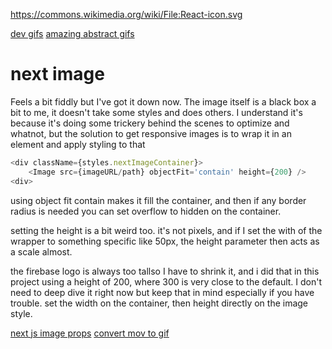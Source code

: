 https://commons.wikimedia.org/wiki/File:React-icon.svg

[dev gifs](https://giphy.com/devrock/)
[amazing abstract gifs](https://giphy.com/xponentialdesign)

# next image
Feels a bit fiddly but I've got it down now. The image itself is a black box a bit to me, it doesn't take some styles and does others. I understand it's because it's doing some trickery behind the scenes to optimize and whatnot, but the solution to get responsive images is to wrap it in an element and apply styling to that

```js
<div className={styles.nextImageContainer}>
    <Image src={imageURL/path} objectFit='contain' height={200} />
<div>
```

using object fit contain makes it fill the container, and then if any border radius is needed you can set overflow to hidden on the container.

setting the height is a bit weird too. it's not pixels, and if I set the with of the wrapper to something specific like 50px, the height parameter then acts as a scale almost.

the firebase logo is always too tallso I have to shrink it, and i did that in this project using a height of 200, where 300 is very close to the default. I don't need to deep dive it right now but keep that in mind especially if you have trouble. set the width on the container, then height directly on the image style.


[next js image props](https://refine.dev/blog/using-next-image/)
[convert mov to gif](https://www.adobe.com/express/feature/video/convert/mov-to-gif)